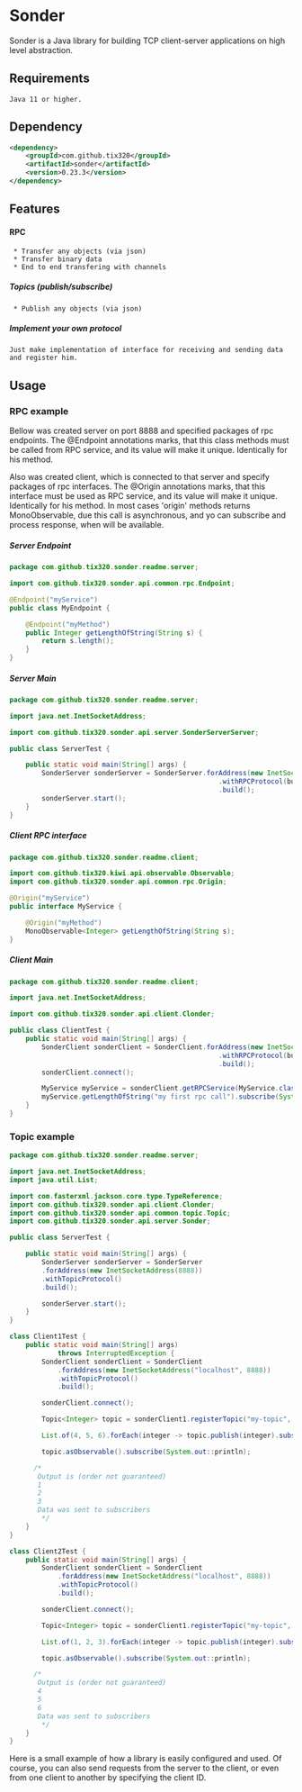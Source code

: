 # Sonder

Sonder is a Java library for building TCP client-server applications on high level abstraction.

## Requirements

```
Java 11 or higher.
```

## Dependency

```xml
<dependency>
	<groupId>com.github.tix320</groupId>
	<artifactId>sonder</artifactId>
	<version>0.23.3</version>
</dependency>
```

## Features

#### RPC

```
 * Transfer any objects (via json)
 * Transfer binary data
 * End to end transfering with channels
```

##### Topics (publish/subscribe)
```
 * Publish any objects (via json)
```

##### Implement your own protocol
```
Just make implementation of interface for receiving and sending data and register him.
```

## Usage

### RPC example


 Bellow was created server on port 8888 and specified packages of rpc endpoints.
 The @Endpoint annotations marks, that this class methods must be called from RPC service, and its value will make it unique.
 Identically for his method.
 
  Also was created client, which is connected to that server and specify packages of rpc interfaces.
  The @Origin annotations marks, that this interface must be used as RPC service, and its value will make it unique.
  Identically for his method.
  In most cases 'origin' methods returns MonoObservable, due this call is asynchronous, and yo can subscribe and process response, when will be available.
  
  ##### Server Endpoint
```java
package com.github.tix320.sonder.readme.server;

import com.github.tix320.sonder.api.common.rpc.Endpoint;

@Endpoint("myService")
public class MyEndpoint {

	@Endpoint("myMethod")
	public Integer getLengthOfString(String s) {
		return s.length();
	}
}
``` 
  
 ##### Server Main
```java
package com.github.tix320.sonder.readme.server;

import java.net.InetSocketAddress;

import com.github.tix320.sonder.api.server.SonderServerServer;

public class ServerTest {

	public static void main(String[] args) {
		SonderServer sonderServer = SonderServer.forAddress(new InetSocketAddress(8888))
                                    				.withRPCProtocol(builder -> builder.scanClasses(MyEndpoint.class))
                                    				.build();
	    sonderServer.start();
	}
}
```


 ##### Client RPC interface
```java
package com.github.tix320.sonder.readme.client;

import com.github.tix320.kiwi.api.observable.Observable;
import com.github.tix320.sonder.api.common.rpc.Origin;

@Origin("myService")
public interface MyService {

	@Origin("myMethod")
	MonoObservable<Integer> getLengthOfString(String s);
}
```

 ##### Client Main
```java
package com.github.tix320.sonder.readme.client;

import java.net.InetSocketAddress;

import com.github.tix320.sonder.api.client.Clonder;

public class ClientTest {
	public static void main(String[] args) {
		SonderClient sonderClient = SonderClient.forAddress(new InetSocketAddress("localhost", 8888))
                                    				.withRPCProtocol(builder -> builder.scanClasses(MyService.class))
                                    				.build();
        sonderClient.connect();

		MyService myService = sonderClient.getRPCService(MyService.class);
		myService.getLengthOfString("my first rpc call").subscribe(System.out::println);
	}
}

```

### Topic example


```java
package com.github.tix320.sonder.readme.server;

import java.net.InetSocketAddress;
import java.util.List;

import com.fasterxml.jackson.core.type.TypeReference;
import com.github.tix320.sonder.api.client.Clonder;
import com.github.tix320.sonder.api.common.topic.Topic;
import com.github.tix320.sonder.api.server.Sonder;

public class ServerTest {

	public static void main(String[] args) {
		SonderServer sonderServer = SonderServer
        .forAddress(new InetSocketAddress(8888))
        .withTopicProtocol()
        .build();

        sonderServer.start();
	}
}

class Client1Test {
	public static void main(String[] args)
			throws InterruptedException {
		SonderClient sonderClient = SonderClient
            .forAddress(new InetSocketAddress("localhost", 8888))
            .withTopicProtocol()
            .build();

        sonderClient.connect();

		Topic<Integer> topic = sonderClient1.registerTopic("my-topic", new TypeReference<>() {});

		List.of(4, 5, 6).forEach(integer -> topic.publish(integer).subscribe(none -> 	System.out.println("Data was sent to subscribers")));

		topic.asObservable().subscribe(System.out::println);

	  /*
       Output is (order not guaranteed)
       1
       2
       3
       Data was sent to subscribers
        */
	}
}

class Client2Test {
	public static void main(String[] args) {
		SonderClient sonderClient = SonderClient
            .forAddress(new InetSocketAddress("localhost", 8888))
            .withTopicProtocol()
            .build();

        sonderClient.connect();

		Topic<Integer> topic = sonderClient1.registerTopic("my-topic", new TypeReference<>() {});

		List.of(1, 2, 3).forEach(integer -> topic.publish(integer).subscribe(none -> 	System.out.println("Data was sent to subscribers")));

		topic.asObservable().subscribe(System.out::println);

	  /*
       Output is (order not guaranteed)
       4
       5
       6
       Data was sent to subscribers
        */
	}
}
```

Here is a small example of how a library is easily configured and used.
Of course, you can also send requests from the server to the client,
or even from one client to another by specifying the client ID.

